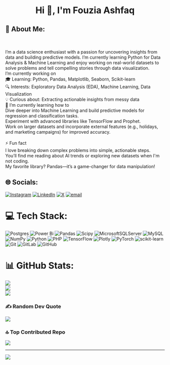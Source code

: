 <h1 align="center">Hi 👋, I'm Fouzia Ashfaq</h1>

## 💫 About Me:
<br><br>I’m a data science enthusiast with a passion for uncovering insights from data and building predictive models. I’m currently learning Python for Data Analysis & Machine Learning and enjoy working on real-world datasets to solve problems and tell compelling stories through data visualization.<br> I’m currently working on<br>🎓 Learning: Python, Pandas, Matplotlib, Seaborn, Scikit-learn<br>🔍 Interests: Exploratory Data Analysis (EDA), Machine Learning, Data Visualization<br>💡 Curious about: Extracting actionable insights from messy data<br>🌱 I’m currently learning how to<br>Dive deeper into Machine Learning and build predictive models for regression and classification tasks.<br>Experiment with advanced libraries like TensorFlow and Prophet.<br>Work on larger datasets and incorporate external features (e.g., holidays, and marketing campaigns) for improved accuracy.<br><br>⚡ Fun fact <br>I love breaking down complex problems into simple, actionable steps.<br>You’ll find me reading about AI trends or exploring new datasets when I'm not coding.<br>My favorite library? Pandas—it’s a game-changer for data manipulation!


## 🌐 Socials:
[![Instagram](https://img.shields.io/badge/Instagram-%23E4405F.svg?logo=Instagram&logoColor=white)](https://instagram.com/fouzia.ashfaq12) [![LinkedIn](https://img.shields.io/badge/LinkedIn-%230077B5.svg?logo=linkedin&logoColor=white)]([https://linkedin.com/in/www.linkedin.com/in/fouzia-ashfaq](https://www.linkedin.com/in/fouzia-ashfaq/)) [![X](https://img.shields.io/badge/X-black.svg?logo=X&logoColor=white)](https://x.com/@FouziaAshf52367) [![email](https://img.shields.io/badge/Email-D14836?logo=gmail&logoColor=white)](mailto:fouziaashfaq0298@gmail.com) 

# 💻 Tech Stack:
![Postgres](https://img.shields.io/badge/postgres-%23316192.svg?style=plastic&logo=postgresql&logoColor=white) ![Power Bi](https://img.shields.io/badge/power_bi-F2C811?style=plastic&logo=powerbi&logoColor=black) ![Pandas](https://img.shields.io/badge/pandas-%23150458.svg?style=plastic&logo=pandas&logoColor=white) ![Scipy](https://img.shields.io/badge/SciPy-%230C55A5.svg?style=plastic&logo=scipy&logoColor=%white) ![MicrosoftSQLServer](https://img.shields.io/badge/Microsoft%20SQL%20Server-CC2927?style=plastic&logo=microsoft%20sql%20server&logoColor=white) ![MySQL](https://img.shields.io/badge/mysql-4479A1.svg?style=plastic&logo=mysql&logoColor=white) ![NumPy](https://img.shields.io/badge/numpy-%23013243.svg?style=plastic&logo=numpy&logoColor=white) ![Python](https://img.shields.io/badge/python-3670A0?style=plastic&logo=python&logoColor=ffdd54) ![PHP](https://img.shields.io/badge/php-%23777BB4.svg?style=plastic&logo=php&logoColor=white) ![TensorFlow](https://img.shields.io/badge/TensorFlow-%23FF6F00.svg?style=plastic&logo=TensorFlow&logoColor=white) ![Plotly](https://img.shields.io/badge/Plotly-%233F4F75.svg?style=plastic&logo=plotly&logoColor=white) ![PyTorch](https://img.shields.io/badge/PyTorch-%23EE4C2C.svg?style=plastic&logo=PyTorch&logoColor=white) ![scikit-learn](https://img.shields.io/badge/scikit--learn-%23F7931E.svg?style=plastic&logo=scikit-learn&logoColor=white) ![Git](https://img.shields.io/badge/git-%23F05033.svg?style=plastic&logo=git&logoColor=white) ![GitLab](https://img.shields.io/badge/gitlab-%23181717.svg?style=plastic&logo=gitlab&logoColor=white) ![GitHub](https://img.shields.io/badge/github-%23121011.svg?style=plastic&logo=github&logoColor=white)
# 📊 GitHub Stats:
![](https://github-readme-stats.vercel.app/api?username=Fouzia0298&theme=dark&hide_border=false&include_all_commits=true&count_private=true)<br/>
![](https://nirzak-streak-stats.vercel.app/?user=Fouzia0298&theme=dark&hide_border=false)<br/>
![](https://github-readme-stats.vercel.app/api/top-langs/?username=Fouzia0298&theme=dark&hide_border=false&include_all_commits=true&count_private=true&layout=compact)

### ✍️ Random Dev Quote
![](https://quotes-github-readme.vercel.app/api?type=horizontal&theme=radical)

### 🔝 Top Contributed Repo
![](https://github-contributor-stats.vercel.app/api?username=Fouzia0298&limit=5&theme=dark&combine_all_yearly_contributions=true)

---
[![](https://visitcount.itsvg.in/api?id=Fouzia0298&icon=4&color=6)](https://visitcount.itsvg.in)

<!-- Proudly created with GPRM ( https://gprm.itsvg.in ) -->

